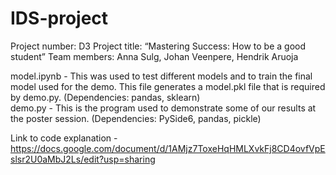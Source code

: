 # IDS-project
Project number: D3
Project title: “Mastering Success: How to be a good student”
Team members: Anna Sulg, Johan Veenpere, Hendrik Aruoja

model.ipynb - This was used to test different models and to train the final model used for the demo. This file generates a model.pkl file that is required by demo.py. (Dependencies: pandas, sklearn)</br>
demo.py - This is the program used to demonstrate some of our results at the poster session. (Dependencies: PySide6, pandas, pickle)

Link to code explanation - https://docs.google.com/document/d/1AMjz7ToxeHqHMLXvkFj8CD4ovfVpEslsr2U0aMbJ2Ls/edit?usp=sharing 
